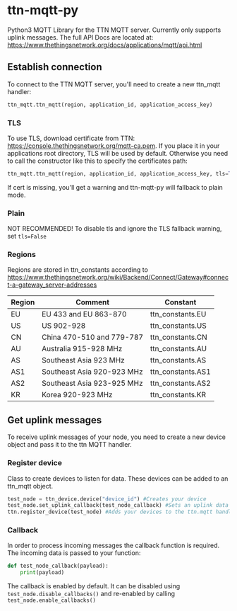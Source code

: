 # ttn-mqtt-py
Python3 MQTT Library for the TTN MQTT server. Currently only supports uplink messages. The full API Docs are located at: https://www.thethingsnetwork.org/docs/applications/mqtt/api.html

## Establish connection
To connect to the TTN MQTT server, you'll need to create a new ttn_mqtt handler:
```python
ttn_mqtt.ttn_mqtt(region, application_id, application_access_key)
```

### TLS
To use TLS, download certificate from TTN: https://console.thethingsnetwork.org/mqtt-ca.pem. If you place it in your applications root directory, TLS will be used by default. Otherwise you need to call the constructor like this to specify the certificates path:
```python
ttn_mqtt.ttn_mqtt(region, application_id, application_access_key, tls=True, mqtt_ca="mqtt-ca.pem")
```
If cert is missing, you'll get a warning and ttn-mqtt-py will fallback to plain mode.

### Plain
NOT RECOMMENDED! To disable tls and ignore the TLS fallback warning, set ```tls=False```

### Regions
Regions are stored in ttn_constants according to https://www.thethingsnetwork.org/wiki/Backend/Connect/Gateway#connect-a-gateway_server-addresses

|Region|Comment                    |Constant         |
|------|---------------------------|-----------------|
|EU    |EU 433 and EU 863-870      |ttn_constants.EU |
|US    |US 902-928                 |ttn_constants.US |
|CN    |China 470-510 and 779-787  |ttn_constants.CN |
|AU    |Australia 915-928 MHz      |ttn_constants.AU |
|AS    |Southeast Asia 923 MHz     |ttn_constants.AS |
|AS1   |Southeast Asia 920-923 MHz |ttn_constants.AS1|
|AS2   |Southeast Asia 923-925 MHz |ttn_constants.AS2|
|KR    |Korea 920-923 MHz          |ttn_constants.KR |

## Get uplink messages
To receive uplink messages of your node, you need to create a new device object and pass it to the ttn MQTT handler.
### Register device
Class to create devices to listen for data. These devices can be added to an ttn_mqtt object.
```python
test_node = ttn_device.device("device_id") #Creates your device
test_node.set_uplink_callback(test_node_callback) #Sets an uplink data callback
ttn.register_device(test_node) #Adds your devices to the ttn.mqtt handler
```
### Callback
In order to process incoming messages the callback function is required. The incoming data is passed to your function:
```python
def test_node_callback(payload):
    print(payload)
```
The callback is enabled by default. It can be disabled using ```test_node.disable_callbacks()``` and re-enabled by calling ```test_node.enable_callbacks()```
